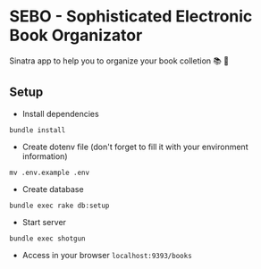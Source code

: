 # SEBO - Sophisticated Electronic Book Organizator

Sinatra app to help you to organize your book colletion 📚 🎉

## Setup

  - Install dependencies
  ```shell
  bundle install
  ```

  - Create dotenv file (don't forget to fill it with your environment information)
  ```shell
  mv .env.example .env
  ```

  - Create database
  ```shell
  bundle exec rake db:setup
  ```

  - Start server
  ```
  bundle exec shotgun
  ```

  - Access in your browser `localhost:9393/books`
